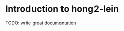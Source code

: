 # Introduction to hong2-lein

TODO: write [great documentation](http://jacobian.org/writing/what-to-write/)
